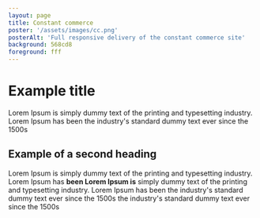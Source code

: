 ```yaml
---
layout: page
title: Constant commerce
poster: '/assets/images/cc.png'
posterAlt: 'Full responsive delivery of the constant commerce site'
background: 568cd8
foreground: fff
---
```


# Example title

Lorem Ipsum is simply dummy text of the printing and typesetting industry.
Lorem Ipsum has been the industry's standard dummy text ever since the 1500s

## Example of a second heading

Lorem Ipsum is simply dummy text of the printing and typesetting industry.
Lorem Ipsum has **been Lorem Ipsum is** simply dummy text of the printing and typesetting industry.
Lorem Ipsum has been the industry's standard dummy text ever since the 1500s
the industry's standard dummy text ever since the 1500s